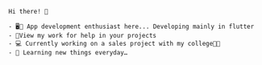     Hi there! 👋
    
    - 🖥️📲 App development enthusiast here... Developing mainly in flutter
    - 💫View my work for help in your projects 
    - 💻 Currently working on a sales project with my college👨🏻‍
    - 🌱 Learning new things everyday… 
